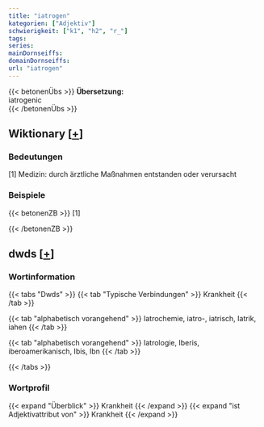 ```yaml
---
title: "iatrogen"
kategorien: ["Adjektiv"]
schwierigkeit: ["k1", "h2", "r_"]
tags:
series:
mainDornseiffs:
domainDornseiffs:
url: "iatrogen"
---
```


{{< betonenÜbs >}}
**Übersetzung:**  
iatrogenic  
{{< /betonenÜbs >}}

## Wiktionary [[+](https://de.wiktionary.org/wiki/iatrogen)]

### Bedeutungen
[1] Medizin: durch ärztliche Maßnahmen entstanden oder verursacht  

### Beispiele
{{< betonenZB >}}
[1]  

{{< /betonenZB >}}


## dwds [[+](https://www.dwds.de/wb/iatrogen)]

### Wortinformation
{{< tabs "Dwds" >}}
{{< tab "Typische Verbindungen" >}}
Krankheit
{{< /tab >}}

{{< tab "alphabetisch vorangehend" >}}
Iatrochemie, iatro-, iatrisch, Iatrik, iahen
{{< /tab >}}

{{< tab "alphabetisch vorangehend" >}}
Iatrologie, Iberis, iberoamerikanisch, Ibis, Ibn
{{< /tab >}}

{{< /tabs >}}

### Wortprofil
{{< expand "Überblick" >}} Krankheit {{< /expand >}}
{{< expand "ist Adjektivattribut von" >}} Krankheit {{< /expand >}}

